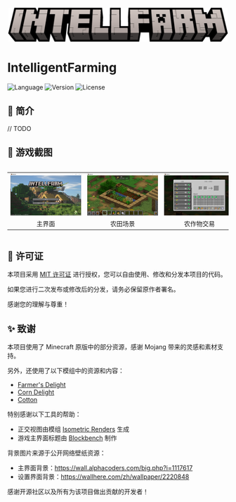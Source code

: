 <p align="center">
<img width="500" alt="IntelligentFarming Title" src="src/main/resources/assets/minecraft/textures/gui/title/intellfarm.png">
</p>

# IntelligentFarming

![Language](https://img.shields.io/badge/Language-Kotlin-7f52ff?style=flat-square)
![Version](https://img.shields.io/badge/Version-1.0_SNAPSHOT-4caf50?style=flat-square)
![License](https://img.shields.io/badge/License-MIT-ffca28?style=flat-square)

## 🌾 简介

// TODO

## 📸 游戏截图

<div style="overflow-x: auto;">
  <table style="border-spacing: 12px 6px; min-width: 700px;">
    <tr>
      <td style="text-align: center;"><img src="docs/screenshots/main_scene.png" alt="主界面" style="max-height:160px;" /></td>
      <td style="text-align: center;"><img src="docs/screenshots/farm_scene.png" alt="农田场景" style="max-height:160px;" /></td>
      <td style="text-align: center;"><img src="docs/screenshots/farm_tarde.png" alt="农作物交易" style="max-height:160px;" /></td>
      <td style="text-align: center;"><img src="docs/screenshots/compost.png" alt="堆肥桶界面" style="max-height:160px;" /></td>
    </tr>
    <tr>
      <td style="text-align: center;">主界面</td>
      <td style="text-align: center;">农田场景</td>
      <td style="text-align: center;">农作物交易</td>
      <td style="text-align: center;">堆肥桶界面</td>
    </tr>
  </table>
</div>

## 📜 许可证

本项目采用 [MIT 许可证](LICENSE) 进行授权，您可以自由使用、修改和分发本项目的代码。

如果您进行二次发布或修改后的分发，请务必保留原作者署名。

感谢您的理解与尊重！

## ✨ 致谢

本项目使用了 Minecraft 原版中的部分资源，感谢 Mojang 带来的灵感和素材支持。

另外，还使用了以下模组中的资源和内容：

- [Farmer's Delight](https://www.curseforge.com/minecraft/mc-mods/farmers-delight)
- [Corn Delight](https://www.curseforge.com/minecraft/mc-mods/corn-delight)
- [Cotton](https://modrinth.com/mod/cotton)

特别感谢以下工具的帮助：

- 正交视图由模组 [Isometric Renders](https://www.curseforge.com/minecraft/mc-mods/isometric-renders) 生成
- 游戏主界面标题由 [Blockbench](https://blockbench.net/) 制作

背景图片来源于公开网络壁纸资源：

- 主界面背景：https://wall.alphacoders.com/big.php?i=1117617
- 设置界面背景：https://wallhere.com/zh/wallpaper/2220848

感谢开源社区以及所有为该项目做出贡献的开发者！
